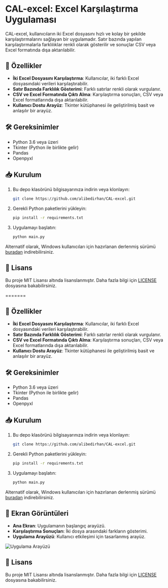 # CAL-excel: Excel Karşılaştırma Uygulaması

CAL-excel, kullanıcıların iki Excel dosyasını hızlı ve kolay bir şekilde karşılaştırmalarını sağlayan bir uygulamadır. Satır bazında yapılan karşılaştırmalarla farklılıklar renkli olarak gösterilir ve sonuçlar CSV veya Excel formatında dışa aktarılabilir.



## 🚀 Özellikler

* **İki Excel Dosyasını Karşılaştırma**: Kullanıcılar, iki farklı Excel dosyasındaki verileri karşılaştırabilir.
* **Satır Bazında Farklılık Gösterimi**: Farklı satırlar renkli olarak vurgulanır.
* **CSV ve Excel Formatında Çıktı Alma**: Karşılaştırma sonuçları, CSV veya Excel formatlarında dışa aktarılabilir.
* **Kullanıcı Dostu Arayüz**: Tkinter kütüphanesi ile geliştirilmiş basit ve anlaşılır bir arayüz.



## 🛠️ Gereksinimler

* Python 3.6 veya üzeri
* Tkinter (Python ile birlikte gelir)
* Pandas
* Openpyxl

## 📥 Kurulum

1. Bu depo klasörünü bilgisayarınıza indirin veya klonlayın:

   ```bash
   git clone https://github.com/alibedirhan/CAL-excel.git
   ```
2. Gerekli Python paketlerini yükleyin:

   ```bash
   pip install -r requirements.txt
   ```
3. Uygulamayı başlatın:

   ```bash
   python main.py
   ```

Alternatif olarak, Windows kullanıcıları için hazırlanan derlenmiş sürümü [buradan](https://github.com/alibedirhan/CAL-excel/releases/latest) indirebilirsiniz.


## 📄 Lisans

Bu proje MIT Lisansı altında lisanslanmıştır. Daha fazla bilgi için [LICENSE](https://github.com/alibedirhan/CAL-excel/blob/main/LICENSE) dosyasına bakabilirsiniz.

=======


## 🚀 Özellikler

* **İki Excel Dosyasını Karşılaştırma**: Kullanıcılar, iki farklı Excel dosyasındaki verileri karşılaştırabilir.
* **Satır Bazında Farklılık Gösterimi**: Farklı satırlar renkli olarak vurgulanır.
* **CSV ve Excel Formatında Çıktı Alma**: Karşılaştırma sonuçları, CSV veya Excel formatlarında dışa aktarılabilir.
* **Kullanıcı Dostu Arayüz**: Tkinter kütüphanesi ile geliştirilmiş basit ve anlaşılır bir arayüz.



## 🛠️ Gereksinimler

* Python 3.6 veya üzeri
* Tkinter (Python ile birlikte gelir)
* Pandas
* Openpyxl

## 📥 Kurulum

1. Bu depo klasörünü bilgisayarınıza indirin veya klonlayın:

   ```bash
   git clone https://github.com/alibedirhan/CAL-excel.git
   ```
2. Gerekli Python paketlerini yükleyin:

   ```bash
   pip install -r requirements.txt
   ```
3. Uygulamayı başlatın:

   ```bash
   python main.py
   ```

Alternatif olarak, Windows kullanıcıları için hazırlanan derlenmiş sürümü [buradan](https://github.com/alibedirhan/CAL-excel/releases/latest) indirebilirsiniz.



## 📸 Ekran Görüntüleri

* **Ana Ekran**: Uygulamanın başlangıç arayüzü.
* **Karşılaştırma Sonuçları**: İki dosya arasındaki farkların gösterimi.
* **Uygulama Arayüzü**: Kullanıcı etkileşimi için tasarlanmış arayüz.

![Uygulama Arayüzü](https://github.com/alibedirhan/CAL-excel/blob/main/Screenshots/bup.gif)

## 📄 Lisans

Bu proje MIT Lisansı altında lisanslanmıştır. Daha fazla bilgi için [LICENSE](https://github.com/alibedirhan/CAL-excel/blob/main/LICENSE) dosyasına bakabilirsiniz.
